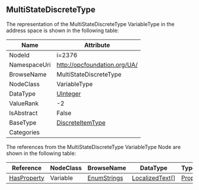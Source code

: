 <!-- objecttype -->
## MultiStateDiscreteType
  
<!-- end of text -->
The representation of the MultiStateDiscreteType VariableType in the address space is shown in the following table:  

|Name|Attribute|
|---|---|
|NodeId|i=2376|
|NamespaceUri|http://opcfoundation.org/UA/|
|BrowseName|MultiStateDiscreteType|
|NodeClass|VariableType|
|DataType|[UInteger](../../DataTypes/UInteger/readme.md)|
|ValueRank|-2|
|IsAbstract|False|
|BaseType|[DiscreteItemType](../../VariableTypes/DiscreteItemType/readme.md)|
|Categories||

The references from the MultiStateDiscreteType VariableType Node are shown in the following table:  

|Reference|NodeClass|BrowseName|DataType|TypeDefinition|ModellingRule|
|---|---|---|---|---|---|
|[HasProperty](../../ReferenceTypes/HasProperty/readme.md)|Variable|[EnumStrings](#EnumStrings)|[LocalizedText](../../DataTypes/LocalizedText/readme.md)[]|[PropertyType](../../VariableTypes/PropertyType/readme.md)|[Mandatory](../../Objects/Mandatory/readme.md)|


